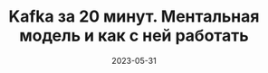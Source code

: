 ---
title: Kafka за 20 минут. Ментальная модель и как с ней работать
description: Ментальная модель Kafka
date: 2023-05-31
type: link
source: https://habr.com/ru/companies/kuper/articles/738634/
---